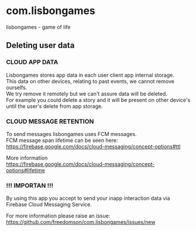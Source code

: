 # com.lisbongames
lisbongames - game of life


## Deleting user data

### CLOUD APP DATA 
Lisbongames stores app data in each user client app internal storage. \
This data on other devices, relating to past events, we cannot remove ourselfs. \
We try remove it remotely but we can't assure data will be deleted. \
For example you could delete a story and it will be present on other device's until the user's delete from app storage.

### CLOUD MESSAGE RETENTION
To send messages lisbongames uses FCM messages. \
FCM message span lifetime can be seen here: \
https://firebase.google.com/docs/cloud-messaging/concept-options#ttl 

More information \
https://firebase.google.com/docs/cloud-messaging/concept-options#lifetime 

### !!! IMPORTAN !!! 

By using this app you accept to send your inapp interaction data via Firebase Cloud Messaging Service.



For more information please raise an issue: https://github.com/freedomson/com.lisbongames/issues/new

